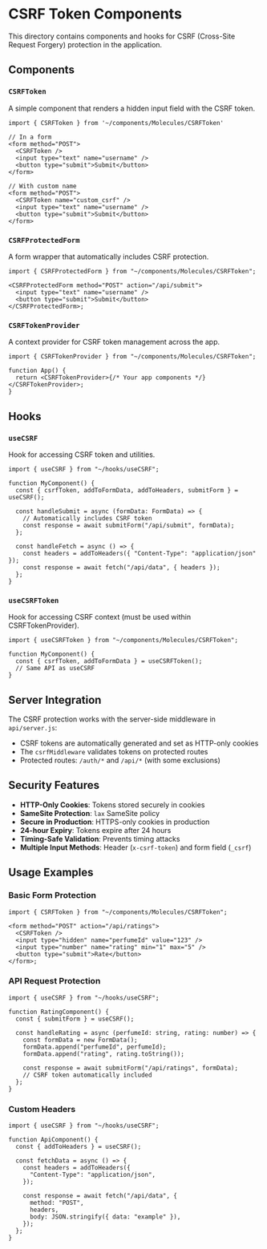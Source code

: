 # CSRF Token Components

This directory contains components and hooks for CSRF (Cross-Site Request Forgery) protection in the application.

## Components

### `CSRFToken`

A simple component that renders a hidden input field with the CSRF token.

```tsx
import { CSRFToken } from '~/components/Molecules/CSRFToken'

// In a form
<form method="POST">
  <CSRFToken />
  <input type="text" name="username" />
  <button type="submit">Submit</button>
</form>

// With custom name
<form method="POST">
  <CSRFToken name="custom_csrf" />
  <input type="text" name="username" />
  <button type="submit">Submit</button>
</form>
```

### `CSRFProtectedForm`

A form wrapper that automatically includes CSRF protection.

```tsx
import { CSRFProtectedForm } from "~/components/Molecules/CSRFToken";

<CSRFProtectedForm method="POST" action="/api/submit">
  <input type="text" name="username" />
  <button type="submit">Submit</button>
</CSRFProtectedForm>;
```

### `CSRFTokenProvider`

A context provider for CSRF token management across the app.

```tsx
import { CSRFTokenProvider } from "~/components/Molecules/CSRFToken";

function App() {
  return <CSRFTokenProvider>{/* Your app components */}</CSRFTokenProvider>;
}
```

## Hooks

### `useCSRF`

Hook for accessing CSRF token and utilities.

```tsx
import { useCSRF } from "~/hooks/useCSRF";

function MyComponent() {
  const { csrfToken, addToFormData, addToHeaders, submitForm } = useCSRF();

  const handleSubmit = async (formData: FormData) => {
    // Automatically includes CSRF token
    const response = await submitForm("/api/submit", formData);
  };

  const handleFetch = async () => {
    const headers = addToHeaders({ "Content-Type": "application/json" });
    const response = await fetch("/api/data", { headers });
  };
}
```

### `useCSRFToken`

Hook for accessing CSRF context (must be used within CSRFTokenProvider).

```tsx
import { useCSRFToken } from "~/components/Molecules/CSRFToken";

function MyComponent() {
  const { csrfToken, addToFormData } = useCSRFToken();
  // Same API as useCSRF
}
```

## Server Integration

The CSRF protection works with the server-side middleware in `api/server.js`:

- CSRF tokens are automatically generated and set as HTTP-only cookies
- The `csrfMiddleware` validates tokens on protected routes
- Protected routes: `/auth/*` and `/api/*` (with some exclusions)

## Security Features

- **HTTP-Only Cookies**: Tokens stored securely in cookies
- **SameSite Protection**: `lax` SameSite policy
- **Secure in Production**: HTTPS-only cookies in production
- **24-hour Expiry**: Tokens expire after 24 hours
- **Timing-Safe Validation**: Prevents timing attacks
- **Multiple Input Methods**: Header (`x-csrf-token`) and form field (`_csrf`)

## Usage Examples

### Basic Form Protection

```tsx
import { CSRFToken } from "~/components/Molecules/CSRFToken";

<form method="POST" action="/api/ratings">
  <CSRFToken />
  <input type="hidden" name="perfumeId" value="123" />
  <input type="number" name="rating" min="1" max="5" />
  <button type="submit">Rate</button>
</form>;
```

### API Request Protection

```tsx
import { useCSRF } from "~/hooks/useCSRF";

function RatingComponent() {
  const { submitForm } = useCSRF();

  const handleRating = async (perfumeId: string, rating: number) => {
    const formData = new FormData();
    formData.append("perfumeId", perfumeId);
    formData.append("rating", rating.toString());

    const response = await submitForm("/api/ratings", formData);
    // CSRF token automatically included
  };
}
```

### Custom Headers

```tsx
import { useCSRF } from "~/hooks/useCSRF";

function ApiComponent() {
  const { addToHeaders } = useCSRF();

  const fetchData = async () => {
    const headers = addToHeaders({
      "Content-Type": "application/json",
    });

    const response = await fetch("/api/data", {
      method: "POST",
      headers,
      body: JSON.stringify({ data: "example" }),
    });
  };
}
```

